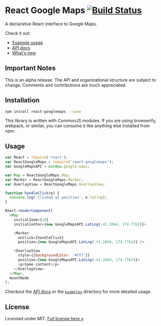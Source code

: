 React Google Maps [![Build Status](https://travis-ci.org/pieterv/react-googlemaps.svg?branch=master)](https://travis-ci.org/pieterv/react-googlemaps)
============

A declarative React interface to Google Maps.

Check it out:

* [Example usage](examples)
* [API docs](docs/api.md)
* [What's new](CHANGELOG.md)

Important Notes
---------------

This is an alpha release. The API and organizational structure are subject to
change. Comments and contributions are much appreciated.

Installation
------------

```sh
npm install react-googlemaps --save
```

This library is written with CommonJS modules. If you are using
browserify, webpack, or similar, you can consume it like anything else
installed from npm.

Usage
-----

```js
var React = require('react');
var ReactGoogleMaps = require('react-googlemaps');
var GoogleMapsAPI = window.google.maps;

var Map = ReactGoogleMaps.Map;
var Marker = ReactGoogleMaps.Marker;
var OverlayView = ReactGoogleMaps.OverlayView;

function handleClick(e) {
  console.log('Clicked at position', e.latlng);
}

React.renderComponent(
  <Map
    initialZoom={10}
    initialCenter={new GoogleMapsAPI.LatLng(-41.2864, 174.7762)}>

    <Marker
      onClick={handleClick}
      position={new GoogleMapsAPI.LatLng(-41.2864, 174.7762)} />

    <OverlayView
      style={{backgroundColor: '#fff'}}
      position={new GoogleMapsAPI.LatLng(-41.2864, 174.7762)}>
      <p>Some content</p>
    </OverlayView>
  </Map>,
  mountNode
);
```

Checkout the [API docs](docs/api.md) or the [`examples`](examples) directory for more detailed usage.

License
-------

Licensed under MIT. [Full license here »](LICENSE)
